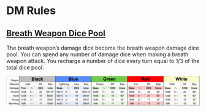 # DM Rules

## [Breath Weapon Dice Pool](https://thinkdm.org/2019/06/08/breath-weapon-dice-pool/)

The breath weapon’s damage dice become the breath weapon damage dice pool. You can spend any number of damage dice when making a breath weapon attack. You recharge a number of dice every turn equal to 1/3 of the total dice pool.

![dragons-breath-weapon-table](../images/dragons-breath-weapon-table.png "Dragons Breath Weapon Table")